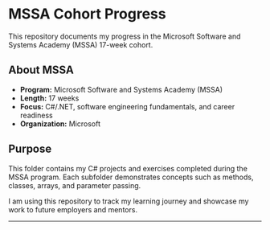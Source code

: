# MSSA Cohort Progress

This repository documents my progress in the Microsoft Software and Systems Academy (MSSA) 17-week cohort.

## About MSSA
- **Program:** Microsoft Software and Systems Academy (MSSA)
- **Length:** 17 weeks
- **Focus:** C#/.NET, software engineering fundamentals, and career readiness
- **Organization:** Microsoft

## Purpose
This folder contains my C# projects and exercises completed during the MSSA program. Each subfolder demonstrates concepts such as methods, classes, arrays, and parameter passing.

I am using this repository to track my learning journey and showcase my work to future employers and mentors.

---


